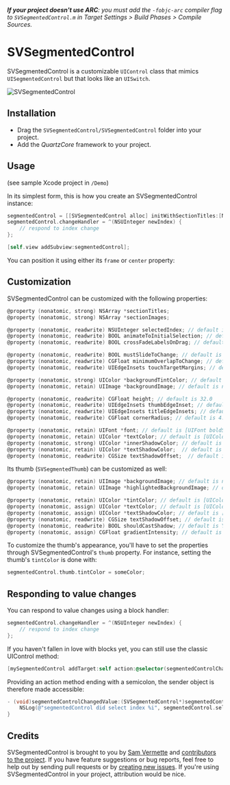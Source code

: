 _**If your project doesn't use ARC**: you must add the `-fobjc-arc` compiler flag to `SVSegmentedControl.m` in Target Settings > Build Phases > Compile Sources._

# SVSegmentedControl

SVSegmentedControl is a customizable `UIControl` class that mimics `UISegmentedControl` but that looks like an `UISwitch`.

![SVSegmentedControl](http://f.cl.ly/items/213N0a1k2U2O0F3y053z/svsegmentedcontrol3.png)

## Installation

* Drag the `SVSegmentedControl/SVSegmentedControl` folder into your project.
* Add the *QuartzCore* framework to your project.

## Usage

(see sample Xcode project in `/Demo`)

In its simplest form, this is how you create an SVSegmentedControl instance:

```objective-c
segmentedControl = [[SVSegmentedControl alloc] initWithSectionTitles:[NSArray arrayWithObjects:@"Section 1", @"Section 2", nil]];
segmentedControl.changeHandler = ^(NSUInteger newIndex) {
    // respond to index change
};

[self.view addSubview:segmentedControl];
```

You can position it using either its `frame` or `center` property:

## Customization

SVSegmentedControl can be customized with the following properties:

```objective-c
@property (nonatomic, strong) NSArray *sectionTitles;
@property (nonatomic, strong) NSArray *sectionImages;

@property (nonatomic, readwrite) NSUInteger selectedIndex; // default is 0
@property (nonatomic, readwrite) BOOL animateToInitialSelection; // default is NO
@property (nonatomic, readwrite) BOOL crossFadeLabelsOnDrag; // default is NO

@property (nonatomic, readwrite) BOOL mustSlideToChange; // default is NO - To make the control difficult to accidentally change, force the user to slide it
@property (nonatomic, readwrite) CGFloat minimumOverlapToChange; // default is 0.66 - Only snap to a new segment if the thumb overlaps it by this fraction
@property (nonatomic, readwrite) UIEdgeInsets touchTargetMargins; // default is UIEdgeInsetsMake(0, 0, 0, 0) - Enlarge touch target of control

@property (nonatomic, strong) UIColor *backgroundTintColor; // default is [UIColor colorWithWhite:0.1 alpha:1]
@property (nonatomic, retain) UIImage *backgroundImage; // default is nil

@property (nonatomic, readwrite) CGFloat height; // default is 32.0
@property (nonatomic, readwrite) UIEdgeInsets thumbEdgeInset; // default is UIEdgeInsetsMake(2, 2, 3, 2)
@property (nonatomic, readwrite) UIEdgeInsets titleEdgeInsets; // default is UIEdgeInsetsMake(0, 10, 0, 10)
@property (nonatomic, readwrite) CGFloat cornerRadius; // default is 4.0

@property (nonatomic, retain) UIFont *font; // default is [UIFont boldSystemFontOfSize:15]
@property (nonatomic, retain) UIColor *textColor; // default is [UIColor grayColor];
@property (nonatomic, strong) UIColor *innerShadowColor; // default is [UIColor colorWithWhite:0 alpha:0.8]
@property (nonatomic, retain) UIColor *textShadowColor;  // default is [UIColor blackColor]
@property (nonatomic, readwrite) CGSize textShadowOffset;  // default is CGSizeMake(0, -1)
```

Its thumb (`SVSegmentedThumb`) can be customized as well: 

```objective-c
@property (nonatomic, retain) UIImage *backgroundImage; // default is nil;
@property (nonatomic, retain) UIImage *highlightedBackgroundImage; // default is nil;

@property (nonatomic, retain) UIColor *tintColor; // default is [UIColor grayColor]
@property (nonatomic, assign) UIColor *textColor; // default is [UIColor whiteColor]
@property (nonatomic, assign) UIColor *textShadowColor; // default is [UIColor blackColor]
@property (nonatomic, readwrite) CGSize textShadowOffset; // default is CGSizeMake(0, -1)
@property (nonatomic, readwrite) BOOL shouldCastShadow; // default is YES (NO when backgroundImage is set)
@property (nonatomic, assign) CGFloat gradientIntensity; // default is 0.15
```

To customize the thumb's appearance, you'll have to set the properties through SVSegmentedControl's `thumb` property. For instance, setting the thumb's `tintColor` is done with:

```objective-c
segmentedControl.thumb.tintColor = someColor;
```

## Responding to value changes

You can respond to value changes using a block handler:

```objective-c
segmentedControl.changeHandler = ^(NSUInteger newIndex) {
    // respond to index change
};
```

If you haven't fallen in love with blocks yet, you can still use the classic UIControl method:

```objective-c
[mySegmentedControl addTarget:self action:@selector(segmentedControlChangedValue:) forControlEvents:UIControlEventValueChanged];
```

Providing an action method ending with a semicolon, the sender object is therefore made accessible:

```objective-c
- (void)segmentedControlChangedValue:(SVSegmentedControl*)segmentedControl {
	NSLog(@"segmentedControl did select index %i", segmentedControl.selectedIndex);
}
```

## Credits

SVSegmentedControl is brought to you by [Sam Vermette](http://samvermette.com) and [contributors to the project](https://github.com/samvermette/SVSegmentedControl/contributors). If you have feature suggestions or bug reports, feel free to help out by sending pull requests or by [creating new issues](https://github.com/samvermette/SVSegmentedControl/issues/new). If you're using SVSegmentedControl in your project, attribution would be nice. 